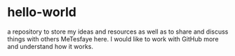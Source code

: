 # hello-world
a repository to store my ideas and resources as well as to share and discuss things with others
MeTesfaye here. I would like to work with GitHub more and understand how it works.
